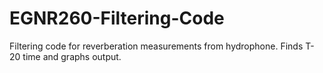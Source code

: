 # EGNR260-Filtering-Code
Filtering code for reverberation measurements from hydrophone. Finds T-20 time and graphs output.
